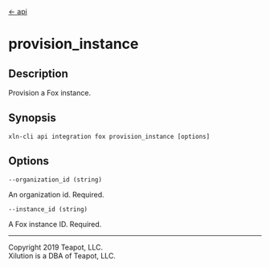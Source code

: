 [<- api](../../../api/index.md)

# provision_instance

## Description

Provision a Fox instance.

## Synopsis

```
xln-cli api integration fox provision_instance [options]
```

## Options

`--organization_id (string)`

An organization id. Required.

`--instance_id (string)`

A Fox instance ID. Required.

---
Copyright 2019 Teapot, LLC.  
Xilution is a DBA of Teapot, LLC.

